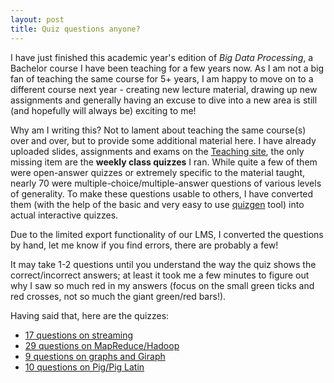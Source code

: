 ```yaml
---
layout: post
title: Quiz questions anyone?
---
```


I have just finished this academic year's edition of *Big Data Processing*, a Bachelor course I have been teaching for a 
few years now. As I am not a big fan of teaching the same course for 5+ years, I am happy to move on to a different course 
next year - creating new lecture material, drawing up new assignments and generally having an excuse to dive into a new
area is still (and hopefully will always be) exciting to me!

Why am I writing this? Not to lament about teaching the same course(s) over and over, but to provide some additional material
here. I have already uploaded slides, assignments and exams 
on the [Teaching site](http://chauff.github.io/teaching/), the only missing item are the **weekly class quizzes** I ran. While 
quite a few of them were open-answer quizzes or extremely specific to the material taught, nearly 70 were multiple-choice/multiple-answer questions of various levels of generality. To make these
questions usable to others, I have converted them (with the help of the basic and very easy to use 
[quizgen](https://github.com/karanveerm/quizgen) tool) into actual interactive quizzes.

Due to the limited export functionality of our LMS, I converted the questions by hand, let me know if you find errors, there are probably a few!

It may take 1-2 questions until you understand the way the quiz shows the correct/incorrect answers; at least it took me
a few minutes to figure out why I saw so much red in my answers (focus on the small green ticks and red crosses, not so much
the giant green/red bars!). 

Having said that, here are the quizzes:

* [17 questions on streaming](http://chauff.github.io/documents/bdp-quiz/streaming.html)
* [29 questions on MapReduce/Hadoop](http://chauff.github.io/documents/bdp-quiz/hadoop.html)
* [9 questions on graphs and Giraph](http://chauff.github.io/documents/bdp-quiz/graph.html)
* [10 questions on Pig/Pig Latin](http://chauff.github.io/documents/bdp-quiz/pig.html)
